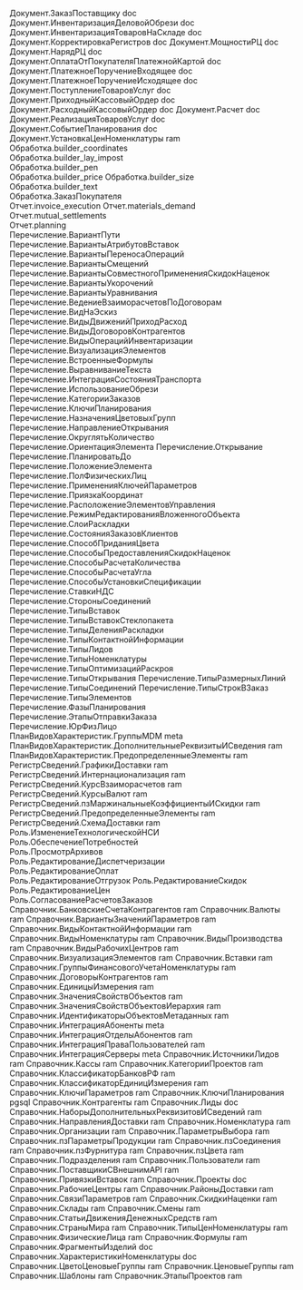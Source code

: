 Документ.ЗаказПоставщику	doc
Документ.ИнвентаризацияДеловойОбрези	doc
Документ.ИнвентаризацияТоваровНаСкладе	doc
Документ.КорректировкаРегистров	doc
Документ.МощностиРЦ	doc
Документ.НарядРЦ	doc
Документ.ОплатаОтПокупателяПлатежнойКартой	doc
Документ.ПлатежноеПоручениеВходящее	doc
Документ.ПлатежноеПоручениеИсходящее	doc
Документ.ПоступлениеТоваровУслуг	doc
Документ.ПриходныйКассовыйОрдер	doc
Документ.РасходныйКассовыйОрдер	doc
Документ.Расчет	doc
Документ.РеализацияТоваровУслуг	doc
Документ.СобытиеПланирования	doc
Документ.УстановкаЦенНоменклатуры	ram
Обработка.builder_coordinates	
Обработка.builder_lay_impost	
Обработка.builder_pen	
Обработка.builder_price	
Обработка.builder_size	
Обработка.builder_text	
Обработка.ЗаказПокупателя	
Отчет.invoice_execution	
Отчет.materials_demand	
Отчет.mutual_settlements	
Отчет.planning	
Перечисление.ВариантПути	
Перечисление.ВариантыАтрибутовВставок	
Перечисление.ВариантыПереносаОпераций	
Перечисление.ВариантыСмещений	
Перечисление.ВариантыСовместногоПримененияСкидокНаценок	
Перечисление.ВариантыУкорочений	
Перечисление.ВариантыУравнивания	
Перечисление.ВедениеВзаиморасчетовПоДоговорам	
Перечисление.ВидНаЭскиз	
Перечисление.ВидыДвиженийПриходРасход	
Перечисление.ВидыДоговоровКонтрагентов	
Перечисление.ВидыОперацийИнвентаризации	
Перечисление.ВизуализацияЭлементов	
Перечисление.ВстроенныеФормулы	
Перечисление.ВыравниваниеТекста	
Перечисление.ИнтеграцияСостоянияТранспорта	
Перечисление.ИспользованиеОбрези	
Перечисление.КатегорииЗаказов	
Перечисление.КлючиПланирования	
Перечисление.НазначенияЦветовыхГрупп	
Перечисление.НаправлениеОткрывания	
Перечисление.ОкруглятьКоличество	
Перечисление.ОриентацияЭлемента	
Перечисление.Открывание	
Перечисление.ПланироватьДо	
Перечисление.ПоложениеЭлемента	
Перечисление.ПолФизическихЛиц	
Перечисление.ПримененияКлючейПараметров	
Перечисление.ПриязкаКоординат	
Перечисление.РасположениеЭлементовУправления	
Перечисление.РежимРедактированияВложенногоОбъекта	
Перечисление.СлоиРаскладки	
Перечисление.СостоянияЗаказовКлиентов	
Перечисление.СпособПриданияЦвета	
Перечисление.СпособыПредоставленияСкидокНаценок	
Перечисление.СпособыРасчетаКоличества	
Перечисление.СпособыРасчетаУгла	
Перечисление.СпособыУстановкиСпецификации	
Перечисление.СтавкиНДС	
Перечисление.СтороныСоединений	
Перечисление.ТипыВставок	
Перечисление.ТипыВставокСтеклопакета	
Перечисление.ТипыДеленияРаскладки	
Перечисление.ТипыКонтактнойИнформации	
Перечисление.ТипыЛидов	
Перечисление.ТипыНоменклатуры	
Перечисление.ТипыОптимизацийРаскроя	
Перечисление.ТипыОткрывания	
Перечисление.ТипыРазмерныхЛиний	
Перечисление.ТипыСоединений	
Перечисление.ТипыСтрокВЗаказ	
Перечисление.ТипыЭлементов	
Перечисление.ФазыПланирования	
Перечисление.ЭтапыОтправкиЗаказа	
Перечисление.ЮрФизЛицо	
ПланВидовХарактеристик.ГруппыMDM	meta
ПланВидовХарактеристик.ДополнительныеРеквизитыИСведения	ram
ПланВидовХарактеристик.ПредопределенныеЭлементы	ram
РегистрСведений.ГрафикиДоставки	ram
РегистрСведений.Интернационализация	ram
РегистрСведений.КурсВзаиморасчетов	ram
РегистрСведений.КурсыВалют	ram
РегистрСведений.пзМаржинальныеКоэффициентыИСкидки	ram
РегистрСведений.ПредопределенныеЭлементы	ram
РегистрСведений.СхемаДоставки	ram
Роль.ИзменениеТехнологическойНСИ	
Роль.ОбеспечениеПотребностей	
Роль.ПросмотрАрхивов	
Роль.РедактированиеДиспетчеризации	
Роль.РедактированиеОплат	
Роль.РедактированиеОтгрузок	
Роль.РедактированиеСкидок	
Роль.РедактированиеЦен	
Роль.СогласованиеРасчетовЗаказов	
Справочник.БанковскиеСчетаКонтрагентов	ram
Справочник.Валюты	ram
Справочник.ВариантыЗначенийПараметров	ram
Справочник.ВидыКонтактнойИнформации	ram
Справочник.ВидыНоменклатуры	ram
Справочник.ВидыПроизводства	ram
Справочник.ВидыРабочихЦентров	ram
Справочник.ВизуализацияЭлементов	ram
Справочник.Вставки	ram
Справочник.ГруппыФинансовогоУчетаНоменклатуры	ram
Справочник.ДоговорыКонтрагентов	ram
Справочник.ЕдиницыИзмерения	ram
Справочник.ЗначенияСвойствОбъектов	ram
Справочник.ЗначенияСвойствОбъектовИерархия	ram
Справочник.ИдентификаторыОбъектовМетаданных	ram
Справочник.ИнтеграцияАбоненты	meta
Справочник.ИнтеграцияОтделыАбонентов	ram
Справочник.ИнтеграцияПраваПользователей	ram
Справочник.ИнтеграцияСерверы	meta
Справочник.ИсточникиЛидов	ram
Справочник.Кассы	ram
Справочник.КатегорииПроектов	ram
Справочник.КлассификаторБанковРФ	ram
Справочник.КлассификаторЕдиницИзмерения	ram
Справочник.КлючиПараметров	ram
Справочник.КлючиПланирования	pgsql
Справочник.Контрагенты	ram
Справочник.Лиды	doc
Справочник.НаборыДополнительныхРеквизитовИСведений	ram
Справочник.НаправленияДоставки	ram
Справочник.Номенклатура	ram
Справочник.Организации	ram
Справочник.ПараметрыВыбора	ram
Справочник.пзПараметрыПродукции	ram
Справочник.пзСоединения	ram
Справочник.пзФурнитура	ram
Справочник.пзЦвета	ram
Справочник.Подразделения	ram
Справочник.Пользователи	ram
Справочник.ПоставщикиСВнешнимAPI	ram
Справочник.ПривязкиВставок	ram
Справочник.Проекты	doc
Справочник.РабочиеЦентры	ram
Справочник.РайоныДоставки	ram
Справочник.СвязиПараметров	ram
Справочник.СкидкиНаценки	ram
Справочник.Склады	ram
Справочник.Смены	ram
Справочник.СтатьиДвиженияДенежныхСредств	ram
Справочник.СтраныМира	ram
Справочник.ТипыЦенНоменклатуры	ram
Справочник.ФизическиеЛица	ram
Справочник.Формулы	ram
Справочник.ФрагментыИзделий	doc
Справочник.ХарактеристикиНоменклатуры	doc
Справочник.ЦветоЦеновыеГруппы	ram
Справочник.ЦеновыеГруппы	ram
Справочник.Шаблоны	ram
Справочник.ЭтапыПроектов	ram
